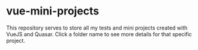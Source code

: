 # vue-mini-projects
This repository serves to store all my tests and mini projects created with VueJS and Quasar. Click a folder name to see more details for that specific project.
